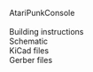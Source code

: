 AtariPunkConsole <br> <br>
Building instructions <br>
Schematic  <br>
KiCad files  <br>
Gerber files  <br>
